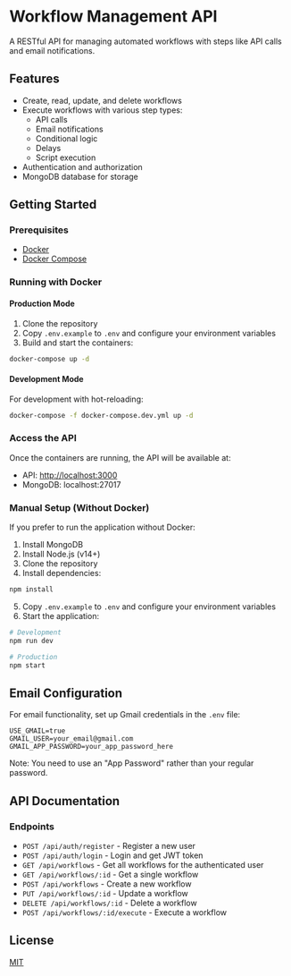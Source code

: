 # Workflow Management API

A RESTful API for managing automated workflows with steps like API calls and email notifications.

## Features

- Create, read, update, and delete workflows
- Execute workflows with various step types:
  - API calls
  - Email notifications
  - Conditional logic
  - Delays
  - Script execution
- Authentication and authorization
- MongoDB database for storage

## Getting Started

### Prerequisites

- [Docker](https://www.docker.com/products/docker-desktop)
- [Docker Compose](https://docs.docker.com/compose/install/)

### Running with Docker

#### Production Mode

1. Clone the repository
2. Copy `.env.example` to `.env` and configure your environment variables
3. Build and start the containers:

```bash
docker-compose up -d
```

#### Development Mode

For development with hot-reloading:

```bash
docker-compose -f docker-compose.dev.yml up -d
```

### Access the API

Once the containers are running, the API will be available at:

- API: [http://localhost:3000](http://localhost:3000)
- MongoDB: localhost:27017

### Manual Setup (Without Docker)

If you prefer to run the application without Docker:

1. Install MongoDB
2. Install Node.js (v14+)
3. Clone the repository
4. Install dependencies:

```bash
npm install
```

5. Copy `.env.example` to `.env` and configure your environment variables
6. Start the application:

```bash
# Development
npm run dev

# Production
npm start
```

## Email Configuration

For email functionality, set up Gmail credentials in the `.env` file:

```
USE_GMAIL=true
GMAIL_USER=your_email@gmail.com
GMAIL_APP_PASSWORD=your_app_password_here
```

Note: You need to use an "App Password" rather than your regular password.

## API Documentation

### Endpoints

- `POST /api/auth/register` - Register a new user
- `POST /api/auth/login` - Login and get JWT token
- `GET /api/workflows` - Get all workflows for the authenticated user
- `GET /api/workflows/:id` - Get a single workflow
- `POST /api/workflows` - Create a new workflow
- `PUT /api/workflows/:id` - Update a workflow
- `DELETE /api/workflows/:id` - Delete a workflow
- `POST /api/workflows/:id/execute` - Execute a workflow

## License

[MIT](LICENSE) 